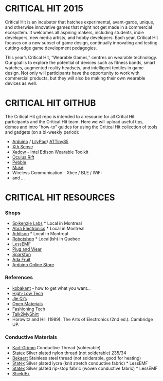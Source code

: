 <h1>CRITICAL HIT 2015</h1>

Critical Hit is an incubator that hatches experimental, avant-garde, unique, and otherwise innovative games that might not get made in a commercial ecosystem. It welcomes all aspiring makers, including students, indie developers, new media artists, and hobby developers. Each year, Critical Hit focuses on a new subset of game design, continually innovating and testing cutting-edge game development pedagogies.

This year’s Critical Hit, “Wearable Games,” centres on wearable technology. Our goal is to explore the potential of devices such as fitness bands, smart watches, augmented reality headsets, and intelligent textiles in game design. Not only will participants have the opportunity to work with commercial products, but they will also be making their own wearable devices as well.

<h1>CRITICAL HIT GITHUB</h1>
The Critical Hit git repo is intended to a resource for all Critial Hit participants and the Critical Hit team. Here we will upload useful tips, demos and intro "how-to" guides for using the Critical Hit collection of tools and gadgets (on a bi-weekly period):

<ul>
<li><a href="www.arduino.cc" target="_blank">Arduino</a> / <a href="http://www.arduino.cc/en/Main/ArduinoBoardLilyPadSimple" target="_blank">LilyPad</a>/ <a href="https://github.com/damellis/attiny" target="_blank">ATTiny85</a></li>
<li><a href="http://res.marcodonnarumma.com/projects/xth-sense/" target="_blank">Xth Sense</a></li>
<li><a href="http://www.seeedstudio.com/depot/Xadow-Wearable-Kit-For-Intel-Edison-p-2428.html" target="_blank">Xadow</a> - Intel Edison Wearable Toolkit</li>
<li><a href="https://www.oculus.com/en-us/rift/" target="_blank">Oculus Rift</a></li>
<li><a href="https://getpebble.com/#/.dco0k6:Fuqt" target="_blank">Pebble</a></li>
<li><a href="http://www.choosemuse.com" target="_blank">Muse</a></li>
<li>Wireless Communication - Xbee / BLE / WiFi </li>
<li>and ... </li>
</ul>

<h1>CRITICAL HIT RESOURCES</h1>
<h3> Shops </h3>
<ul>
<li><a href="http://www.spikenzielabs.com/" target="_blank">Spikenzie Labs</a> * Local in Montreal</li>
<li><a href="www.abra-electronics.com" target="_blank">Abra Electronics</a> * Local in Montreal</li>
<li><a href="www.addison-electronique.com" target="_blank">Addison</a> * Local in Montreal</li>
<li><a href="www.robotshop.com/ca/" target="_blank">Robotshop</a>  * Local(ish) in Quebec</li>

<li><a href="www.lessemf.com/" target="_blank">LessEMF</a></li>
<li><a href="http://www.plugandwear.com/default.asp" target="_blank">Plug and Wear</a></li>
<li><a href="www.sparkfun.com/" target="_blank">Sparkfun</a></li>
<li><a href="http://adafruit.com/" target="_blank">Ada Fruit</a></li>
<li><a href="store.arduino.cc/" target="_blank">Arduino Online Store</a></li>
</ul>

<h3> References </h3>
<ul>
<li><a href="http://www.kobakant.at/DIY/" target="_blank">kobakant</a> - how to get what you want...</li>
<li><a href="hlt.media.mit.edu" target="_blank">High-Low Tech</a></li>
<li><a href="web.media.mit.edu/~jieqi/" target="_blank">Jie Qi’s</a></li>
<li><a href="www.openmaterials.org/" target="_blank">Open Materials</a></li>
<li><a href="www.fashioningtech.com/" target="_blank">Fashioning Tech</a></li>
<li><a href="www.talk2myshirt.com/blog/" target="_blank">Talk2MyShirt</a></li>
<li>Horowitz and Hill (1989). The Arts of Electronics (2nd ed.). Cambridge UP. </li>
</ul>

<h3> Conductive Materials </h3>
<ul>
<li><a href="http://karl-grimm.com/" target="_blank">Karl-Grimm</a> Conductive Thread (solderable)</li>
<li><a href="http://statex.de/index.php/en/fibres-and-yarns/item/153-shieldex®-garne" target="_blank">Statex</a> Silver plated nylon thread (not solderable) 235/34</li>
<li><a href="https://www.sparkfun.com/products/10120" target="_blank">Bekaert</a> Stainless steel thread (not solderable, good for heating)</li>
<li><a href="http://statex.de/index.php/en/shieldex-2/flaechenware" target="_blank">Statex</a> Silver plated lycra (knit stretch conductive fabric) * LessEMF</li>
<li><a href="http://statex.de/index.php/en/shieldex-2/flaechenware" target="_blank">Statex</a> Silver plated rip-stop fabric (woven conductive fabric) * LessEMF</li>
<li><a href="http://fine-silver-productsnet.com" target="_blank">ShieldEx</a></li>
</ul>
